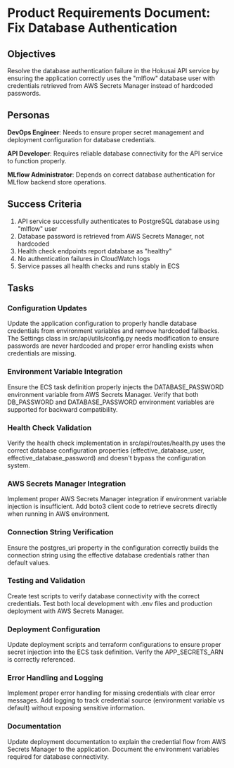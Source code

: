 # Product Requirements Document: Fix Database Authentication

## Objectives

Resolve the database authentication failure in the Hokusai API service by ensuring the application correctly uses the "mlflow" database user with credentials retrieved from AWS Secrets Manager instead of hardcoded passwords.

## Personas

**DevOps Engineer**: Needs to ensure proper secret management and deployment configuration for database credentials.

**API Developer**: Requires reliable database connectivity for the API service to function properly.

**MLflow Administrator**: Depends on correct database authentication for MLflow backend store operations.

## Success Criteria

1. API service successfully authenticates to PostgreSQL database using "mlflow" user
2. Database password is retrieved from AWS Secrets Manager, not hardcoded
3. Health check endpoints report database as "healthy"
4. No authentication failures in CloudWatch logs
5. Service passes all health checks and runs stably in ECS

## Tasks

### Configuration Updates

Update the application configuration to properly handle database credentials from environment variables and remove hardcoded fallbacks. The Settings class in src/api/utils/config.py needs modification to ensure passwords are never hardcoded and proper error handling exists when credentials are missing.

### Environment Variable Integration

Ensure the ECS task definition properly injects the DATABASE_PASSWORD environment variable from AWS Secrets Manager. Verify that both DB_PASSWORD and DATABASE_PASSWORD environment variables are supported for backward compatibility.

### Health Check Validation

Verify the health check implementation in src/api/routes/health.py uses the correct database configuration properties (effective_database_user, effective_database_password) and doesn't bypass the configuration system.

### AWS Secrets Manager Integration

Implement proper AWS Secrets Manager integration if environment variable injection is insufficient. Add boto3 client code to retrieve secrets directly when running in AWS environment.

### Connection String Verification

Ensure the postgres_uri property in the configuration correctly builds the connection string using the effective database credentials rather than default values.

### Testing and Validation

Create test scripts to verify database connectivity with the correct credentials. Test both local development with .env files and production deployment with AWS Secrets Manager.

### Deployment Configuration

Update deployment scripts and terraform configurations to ensure proper secret injection into the ECS task definition. Verify the APP_SECRETS_ARN is correctly referenced.

### Error Handling and Logging

Implement proper error handling for missing credentials with clear error messages. Add logging to track credential source (environment variable vs default) without exposing sensitive information.

### Documentation

Update deployment documentation to explain the credential flow from AWS Secrets Manager to the application. Document the environment variables required for database connectivity.